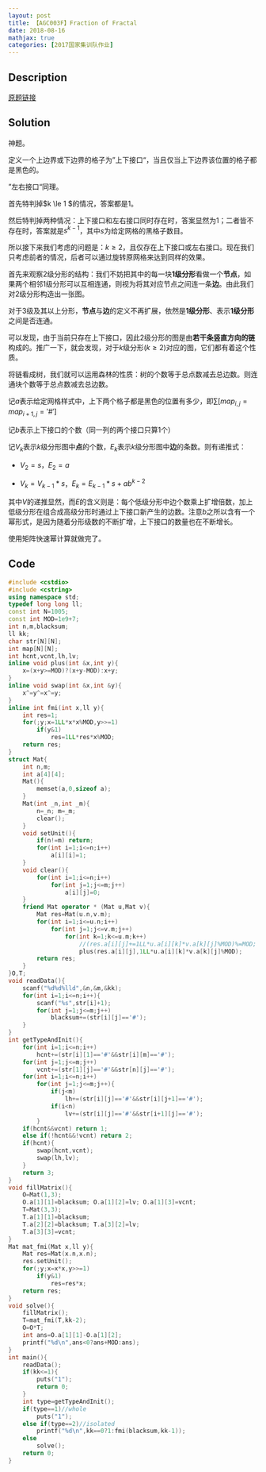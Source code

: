```yaml
---
layout: post
title: 【AGC003F】Fraction of Fractal
date: 2018-08-16
mathjax: true
categories: [2017国家集训队作业]
---
```

## Description

[原题链接](http://agc003.contest.atcoder.jp/tasks/agc003_f)



<!-- more -->
## Solution

神题。

定义一个上边界或下边界的格子为”上下接口“，当且仅当上下边界该位置的格子都是黑色的。

”左右接口“同理。

首先特判掉$k \le 1 $的情况，答案都是1。

然后特判掉两种情况：上下接口和左右接口同时存在时，答案显然为1；二者皆不存在时，答案就是$s^{k-1}$，其中$s$为给定网格的黑格子数目。

所以接下来我们考虑的问题是：$k\ge 2$，且仅存在上下接口或左右接口。现在我们只考虑前者的情况，后者可以通过旋转原网格来达到同样的效果。

首先来观察2级分形的结构：我们不妨把其中的每一块**1级分形**看做一个**节点**，如果两个相邻1级分形可以互相连通，则视为将其对应节点之间连一条**边**。由此我们对2级分形构造出一张图。

对于3级及其以上分形，**节点**与**边**的定义不再扩展，依然是**1级分形**、表示**1级分形**之间是否连通。

可以发现，由于当前只存在上下接口，因此2级分形的图是由**若干条竖直方向的链**构成的。推广一下，就会发现，对于$k$级分形$(k \ge 2)$对应的图，它们都有着这个性质。

将链看成树，我们就可以运用森林的性质：树的个数等于总点数减去总边数。则连通块个数等于总点数减去总边数。

记$a$表示给定网格样式中，上下两个格子都是黑色的位置有多少，即$\sum [map_{i,j}=map_{i+1,j}='\#']$

记$b$表示上下接口的个数（同一列的两个接口只算1个）	

记$V_k$表示$k$级分形图中**点**的个数，$E_k$表示$k$级分形图中**边**的条数。则有递推式：

- $V_2=s$，$E_2=a$


- $V_k=V_{k-1}*s$，$E_k=E_{k-1}*s+ab^{k-2}$


其中$V$的递推显然，而$E$的含义则是：每个低级分形中边个数乘上扩增倍数，加上低级分形在组合成高级分形时通过上下接口新产生的边数。注意$b$之所以含有一个幂形式，是因为随着分形级数的不断扩增，上下接口的数量也在不断增长。

使用矩阵快速幂计算就做完了。



## Code

```c++
#include <cstdio>
#include <cstring>
using namespace std;
typedef long long ll;
const int N=1005;
const int MOD=1e9+7;
int n,m,blacksum;
ll kk;
char str[N][N];
int map[N][N];
int hcnt,vcnt,lh,lv;
inline void plus(int &x,int y){
	x=(x+y>=MOD)?(x+y-MOD):x+y;
}
inline void swap(int &x,int &y){
	x^=y^=x^=y;
}
inline int fmi(int x,ll y){
	int res=1;
	for(;y;x=1LL*x*x%MOD,y>>=1)
		if(y&1)
			res=1LL*res*x%MOD;
	return res;
}
struct Mat{
	int n,m;
	int a[4][4];
	Mat(){
		memset(a,0,sizeof a);	
	}
	Mat(int _n,int _m){
		n=_n; m=_m;
		clear();
	}
	void setUnit(){
		if(n!=m) return;
		for(int i=1;i<=n;i++)
			a[i][i]=1;
	}
	void clear(){
		for(int i=1;i<=n;i++)
			for(int j=1;j<=m;j++)
				a[i][j]=0;
	}
	friend Mat operator * (Mat u,Mat v){
		Mat res=Mat(u.n,v.m);
		for(int i=1;i<=u.n;i++)
			for(int j=1;j<=v.m;j++)
				for(int k=1;k<=u.m;k++)
					//(res.a[i][j]+=1LL*u.a[i][k]*v.a[k][j]%MOD)%=MOD;
					plus(res.a[i][j],1LL*u.a[i][k]*v.a[k][j]%MOD);
		return res;
	}
}O,T;
void readData(){
	scanf("%d%d%lld",&n,&m,&kk);
	for(int i=1;i<=n;i++){
		scanf("%s",str[i]+1);
		for(int j=1;j<=m;j++)
			blacksum+=(str[i][j]=='#');
	}
}
int getTypeAndInit(){
	for(int i=1;i<=n;i++)
		hcnt+=(str[i][1]=='#'&&str[i][m]=='#');
	for(int j=1;j<=m;j++)
		vcnt+=(str[1][j]=='#'&&str[n][j]=='#');
	for(int i=1;i<=n;i++)
		for(int j=1;j<=m;j++){
			if(j<m)
				lh+=(str[i][j]=='#'&&str[i][j+1]=='#');
			if(i<n)
				lv+=(str[i][j]=='#'&&str[i+1][j]=='#');
		}
	if(hcnt&&vcnt) return 1;
	else if(!hcnt&&!vcnt) return 2;
	if(hcnt){
		swap(hcnt,vcnt);
		swap(lh,lv);
	}
	return 3;
}
void fillMatrix(){
	O=Mat(1,3);
	O.a[1][1]=blacksum; O.a[1][2]=lv; O.a[1][3]=vcnt;
	T=Mat(3,3);
	T.a[1][1]=blacksum;
	T.a[2][2]=blacksum; T.a[3][2]=lv;
	T.a[3][3]=vcnt;
}
Mat mat_fmi(Mat x,ll y){
	Mat res=Mat(x.n,x.n);
	res.setUnit();
	for(;y;x=x*x,y>>=1)
		if(y&1)
			res=res*x;
	return res;
}
void solve(){
	fillMatrix();
	T=mat_fmi(T,kk-2);
	O=O*T;
	int ans=O.a[1][1]-O.a[1][2];
	printf("%d\n",ans<0?ans+MOD:ans);
}
int main(){
	readData();	
	if(kk<=1){
		puts("1");
		return 0;
	}
	int type=getTypeAndInit();
	if(type==1)//whole
		puts("1");
	else if(type==2)//isolated
		printf("%d\n",kk==0?1:fmi(blacksum,kk-1));
	else
		solve();
	return 0;
}
```
